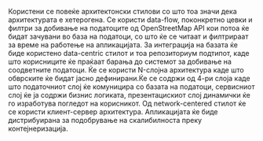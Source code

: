 Користени се повеќе архитектонски стилови со што тоа значи дека архитектурата е хетерогена. Се користи data-flow, поконкретно цевки и филтри за добивање на податоците
од OpenStreetMap API кои потоа ќе бидат зачувани во база на податоци, со што ќе се читаат и филтрираат за време на работење на апликацијата. За интеграција на базата ќе биде користено data-centric
стилот и тоа репозиториум подтипот, каде што корисниците ќе праќаат барања до системот за добивање на соодветните податоци. Ќе се користи N-слојна архитектура каде што 
обврските ќе бидат јасно дефинирани.Ќе се содржи од 4-ри слоја каде што податочниот слој ќе комуницира со базата на податоци, сервисниот слој ќе ја содржи бизнис логиката,
презентацискиот слој динамички ќе го изработува погледот на корисникот. Од network-centered стилот ќе се користи клиент-сервер архитектура. Апликацијата ќе биде дистрибуирана
за подобрување на скалибилноста преку контејнеризација.
